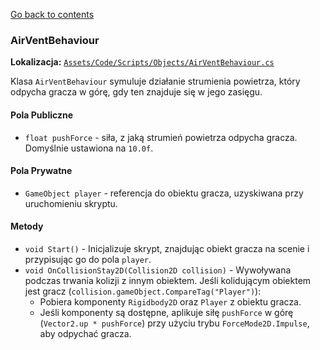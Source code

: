 [Go back to contents](../../contents.md)

### AirVentBehaviour

**Lokalizacja:** [`Assets/Code/Scripts/Objects/AirVentBehaviour.cs`](../../../Assets/Code/Scripts/Objects/AirVentBehaviour.cs)

Klasa `AirVentBehaviour` symuluje działanie strumienia powietrza, który odpycha gracza w górę, gdy ten znajduje się w jego zasięgu.

#### Pola Publiczne

- `float pushForce` - siła, z jaką strumień powietrza odpycha gracza. Domyślnie ustawiona na `10.0f`.

#### Pola Prywatne

- `GameObject player` - referencja do obiektu gracza, uzyskiwana przy uruchomieniu skryptu.

#### Metody

- `void Start()` - Inicjalizuje skrypt, znajdując obiekt gracza na scenie i przypisując go do pola `player`.
- `void OnCollisionStay2D(Collision2D collision)` - Wywoływana podczas trwania kolizji z innym obiektem. Jeśli kolidującym obiektem jest gracz (`collision.gameObject.CompareTag("Player")`):
    - Pobiera komponenty `Rigidbody2D` oraz `Player` z obiektu gracza.
    - Jeśli komponenty są dostępne, aplikuje siłę `pushForce` w górę (`Vector2.up * pushForce`) przy użyciu trybu `ForceMode2D.Impulse`, aby odpychać gracza.

